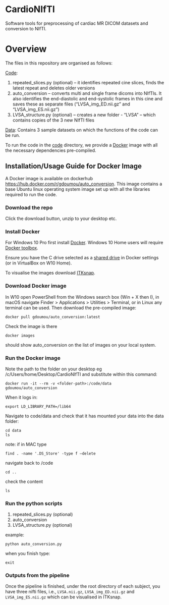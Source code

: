 # CardioNIfTI
Software tools for preprocessing of cardiac MR DICOM datasets and conversion to NIfTI.

# Overview 
The files in this repository are organised as follows:

[Code](code):
1) repeated_slices.py (optional) – it identifies repeated cine slices, finds the latest repeat and deletes older versions
2) auto_conversion – converts multi and single frame dicoms into NIfTIs. It also identifies the end-diastolic and end-systolic frames in this cine and saves these as separate files (“LVSA_img_ED.nii.gz” and “LVSA_img_ES.nii.gz”)
3) LVSA_structure.py (optional) – creates a new folder - “LVSA” – which contains copies of the 3 new NIfTI files

[Data](data):
Contains 3 sample datasets on which the functions of the code can be run.

To run the code in the [code](code) directory, we provide a [Docker](https://www.docker.com) image with all the necessary dependencies pre-compiled. 

## Installation/Usage Guide for Docker Image
A Docker image is available on dockerhub https://hub.docker.com/r/gdoumou/auto_conversion. This image contains a base Ubuntu linux operating system image set up with all the libraries required to run the code.

### Download the repo
Click the download button, unzip to your desktop etc. 

### Install Docker
For Windows 10 Pro first install [Docker](https://www.docker.com/docker-windows). Windows 10 Home users will require [Docker toolbox](https://docs.docker.com/toolbox/toolbox_install_windows/).

Ensure you have the C drive selected as a [shared drive](https://docs.docker.com/docker-for-windows/) in Docker settings (or in VirtualBox on W10 Home).

To visualise the images download [ITKsnap](http://www.itksnap.org/pmwiki/pmwiki.php).

### Download Docker image
In W10 open PowerShell from the Windows search box (Win + X then I), in macOS navigate Finder > Applications > Utilities > Terminal, or in Linux any terminal can be used. Then download the pre-compiled image:

  ```
  docker pull gdoumou/auto_conversion:latest
  ```
  
Check the image is there

  ```
  docker images
  ```

should show auto_conversion on the list of images on your local system.

### Run the Docker image

Note the path to the folder on your desktop eg /c/Users/home/Desktop/CardioNIfTI and substitute <folder-path> within this command:
  
```
docker run -it --rm -v <folder-path>:/code/data gdoumou/auto_conversion
```

When it logs in:

```
export LD_LIBRARY_PATH=/lib64
```

Navigate to code/data and check that it has mounted your data into the data folder:

```
cd data
ls
```

note: if in MAC type

```
find . -name '.DS_Store' -type f –delete
```

navigate back to /code

```
cd ..
```

check the content

```
ls
```

### Run the python scripts 

1) repeated_slices.py (optional) 
2) auto_conversion 
3) LVSA_structure.py (optional)

example:

```
python auto_conversion.py
```

when you finish type:

```
exit
```

### Outputs from the pipeline
Once the pipeline is finished, under the root directory of each subject, you have three nifti files, i.e., `LVSA.nii.gz`, `LVSA_img_ED.nii.gz` and `LVSA_img_ES.nii.gz` which can be visualised in ITKsnap.





